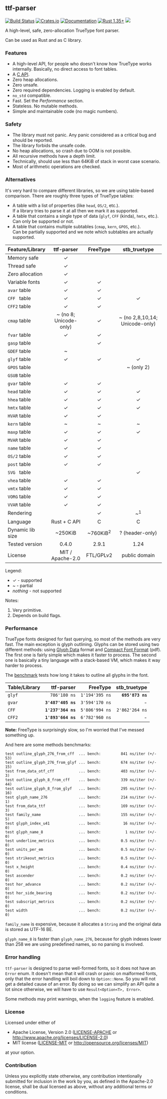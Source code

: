 ## ttf-parser
[![Build Status](https://travis-ci.org/RazrFalcon/ttf-parser.svg?branch=master)](https://travis-ci.org/RazrFalcon/ttf-parser)
[![Crates.io](https://img.shields.io/crates/v/ttf-parser.svg)](https://crates.io/crates/ttf-parser)
[![Documentation](https://docs.rs/ttf-parser/badge.svg)](https://docs.rs/ttf-parser)
[![Rust 1.35+](https://img.shields.io/badge/rust-1.35+-orange.svg)](https://www.rust-lang.org)
![](https://img.shields.io/badge/unsafe-forbidden-brightgreen.svg)

A high-level, safe, zero-allocation TrueType font parser.

Can be used as Rust and as C library.

### Features

- A high-level API, for people who doesn't know how TrueType works internally.
  Basically, no direct access to font tables.
- A [C API](./c-api).
- Zero heap allocations.
- Zero unsafe.
- Zero required dependencies. Logging is enabled by default.
- `no_std` compatible.
- Fast. Set the *Performance* section.
- Stateless. No mutable methods.
- Simple and maintainable code (no magic numbers).

### Safety

- The library must not panic. Any panic considered as a critical bug and should be reported.
- The library forbids the unsafe code.
- No heap allocations, so crash due to OOM is not possible.
- All recursive methods have a depth limit.
- Technically, should use less than 64KiB of stack in worst case scenario.
- Most of arithmetic operations are checked.

### Alternatives

It's very hard to compare different libraries, so we are using table-based comparison.
There are roughly three types of TrueType tables:

- A table with a list of properties (like `head`, `OS/2`, etc.).<br/>
  If a library tries to parse it at all then we mark it as supported.
- A table that contains a single type of data (`glyf`, `CFF` (kinda), `hmtx`, etc.).<br/>
  Can only be supported or not.
- A table that contains multiple subtables (`cmap`, `kern`, `GPOS`, etc.).<br/>
  Can be partially supported and we note which subtables are actually supported.

| Feature/Library   | ttf-parser             | FreeType            | stb_truetype                   |
| ----------------- | :--------------------: | :-----------------: | :----------------------------: |
| Memory safe       | ✓                      |                     |                                |
| Thread safe       | ✓                      |                     |                                |
| Zero allocation   | ✓                      |                     |                                |
| Variable fonts    | ✓                      | ✓                   |                                |
| `avar` table      | ✓                      | ✓                   |                                |
| `CFF `&nbsp;table | ✓                      | ✓                   | ✓                              |
| `CFF2` table      | ✓                      | ✓                   |                                |
| `cmap` table      | ~ (no 8; Unicode-only) | ✓                   | ~ (no 2,8,10,14; Unicode-only) |
| `fvar` table      | ✓                      | ✓                   |                                |
| `gasp` table      |                        | ✓                   |                                |
| `GDEF` table      | ~                      |                     |                                |
| `glyf` table      | ✓                      | ✓                   | ✓                              |
| `GPOS` table      |                        |                     | ~ (only 2)                     |
| `GSUB` table      |                        |                     |                                |
| `gvar` table      | ✓                      | ✓                   |                                |
| `head` table      | ✓                      | ✓                   | ✓                              |
| `hhea` table      | ✓                      | ✓                   | ✓                              |
| `hmtx` table      | ✓                      | ✓                   | ✓                              |
| `HVAR` table      | ✓                      | ✓                   |                                |
| `kern` table      | ~                      | ~                   | ~                              |
| `maxp` table      | ✓                      | ✓                   | ✓                              |
| `MVAR` table      | ✓                      | ✓                   |                                |
| `name` table      | ✓                      | ✓                   |                                |
| `OS/2` table      | ✓                      | ✓                   |                                |
| `post` table      | ✓                      | ✓                   |                                |
| `SVG `&nbsp;table |                        |                     | ✓                              |
| `vhea` table      | ✓                      | ✓                   |                                |
| `vmtx` table      | ✓                      | ✓                   |                                |
| `VORG` table      | ✓                      | ✓                   |                                |
| `VVAR` table      | ✓                      | ✓                   |                                |
| Rendering         |                        | ✓                   | ~<sup>1</sup>                  |
| Language          | Rust + C API           | C                   | C                              |
| Dynamic lib size  | ~250KiB                | ~760KiB<sup>2</sup> | ? (header-only)                |
| Tested version    | 0.4.0                  | 2.9.1               | 1.24                           |
| License           | MIT / Apache-2.0       | FTL/GPLv2           | public domain                  |

Legend:

- ✓ - supported
- ~ - partial
- *nothing* - not supported

Notes:

1. Very primitive.
2. Depends on build flags.

### Performance

TrueType fonts designed for fast querying, so most of the methods are very fast.
The main exception is glyph outlining. Glyphs can be stored using two different methods:
using [Glyph Data](https://docs.microsoft.com/en-us/typography/opentype/spec/glyf) format
and [Compact Font Format](http://wwwimages.adobe.com/content/dam/Adobe/en/devnet/font/pdfs/5176.CFF.pdf) (pdf).
The first one is fairly simple which makes it faster to process.
The second one is basically a tiny language with a stack-based VM, which makes it way harder to process.

The [benchmark](./benches/outline/) tests how long it takes to outline all glyphs in the font.

| Table/Library | ttf-parser         | FreeType       | stb_truetype     |
| ------------- | -----------------: | -------------: | ---------------: |
| `glyf`        |     `786'180 ns`   | `1'194'395 ns` | **`695'873 ns`** |
| `gvar`        | **`3'487'405 ns`** | `3'594'170 ns` |                - |
| `CFF`         | **`1'237'364 ns`** | `5'806'994 ns` |  `2'862'264 ns`  |
| `CFF2`        | **`1'893'664 ns`** | `6'782'960 ns` |                - |

**Note:** FreeType is surprisingly slow, so I'm worried that I've messed something up.

And here are some methods benchmarks:

```text
test outline_glyph_276_from_cff  ... bench:         841 ns/iter (+/- 53)
test outline_glyph_276_from_glyf ... bench:         674 ns/iter (+/- 15)
test from_data_otf_cff           ... bench:         403 ns/iter (+/- 3)
test outline_glyph_8_from_cff    ... bench:         339 ns/iter (+/- 44)
test outline_glyph_8_from_glyf   ... bench:         295 ns/iter (+/- 16)
test glyph_name_276              ... bench:         214 ns/iter (+/- 1)
test from_data_ttf               ... bench:         169 ns/iter (+/- 3)
test family_name                 ... bench:         155 ns/iter (+/- 5)
test glyph_index_u41             ... bench:          16 ns/iter (+/- 0)
test glyph_name_8                ... bench:           1 ns/iter (+/- 0)
test underline_metrics           ... bench:         0.5 ns/iter (+/- 0)
test units_per_em                ... bench:         0.5 ns/iter (+/- 0)
test strikeout_metrics           ... bench:         0.5 ns/iter (+/- 0)
test x_height                    ... bench:         0.4 ns/iter (+/- 0)
test ascender                    ... bench:         0.2 ns/iter (+/- 0)
test hor_advance                 ... bench:         0.2 ns/iter (+/- 0)
test hor_side_bearing            ... bench:         0.2 ns/iter (+/- 0)
test subscript_metrics           ... bench:         0.2 ns/iter (+/- 0)
test width                       ... bench:         0.2 ns/iter (+/- 0)
```

`family_name` is expensive, because it allocates a `String` and the original data
is stored as UTF-16 BE.

`glyph_name_8` is faster than `glyph_name_276`, because for glyph indexes lower than 258
we are using predefined names, so no parsing is involved.

### Error handling

`ttf-parser` is designed to parse well-formed fonts, so it does not have an `Error` enum.
It doesn't mean that it will crash or panic on malformed fonts, only that the
error handling will boil down to `Option::None`. So you will not get a detailed cause of an error.
By doing so we can simplify an API quite a lot since otherwise, we will have to use
`Result<Option<T>, Error>`.

Some methods may print warnings, when the `logging` feature is enabled.

### License

Licensed under either of

- Apache License, Version 2.0
  ([LICENSE-APACHE](LICENSE-APACHE) or http://www.apache.org/licenses/LICENSE-2.0)
- MIT license
  ([LICENSE-MIT](LICENSE-MIT) or http://opensource.org/licenses/MIT)

at your option.

### Contribution

Unless you explicitly state otherwise, any contribution intentionally submitted
for inclusion in the work by you, as defined in the Apache-2.0 license, shall be
dual licensed as above, without any additional terms or conditions.
